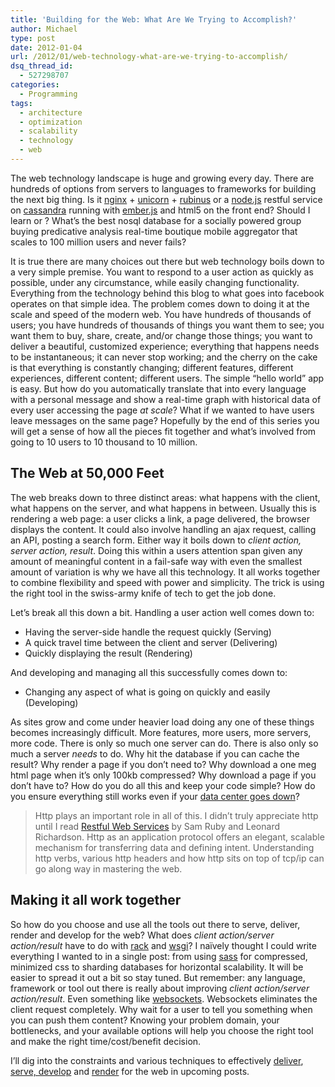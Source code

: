 ```yaml
---
title: 'Building for the Web: What Are We Trying to Accomplish?'
author: Michael
type: post
date: 2012-01-04
url: /2012/01/web-technology-what-are-we-trying-to-accomplish/
dsq_thread_id:
  - 527298707
categories:
  - Programming
tags:
  - architecture
  - optimization
  - scalability
  - technology
  - web
---
```

The web technology landscape is huge and growing every day. There are hundreds of options from servers to languages to frameworks for building the next big thing. Is it [nginx][1] + [unicorn][2] + [rubinus][3] or a [node.js][4] restful service on [cassandra][5] running with [ember.js][6] and html5 on the front end? Should I learn or ? What&#8217;s the best nosql database for a socially powered group buying predicative analysis real-time boutique mobile aggregator that scales to 100 million users and never fails?

It is true there are many choices out there but web technology boils down to a very simple premise. You want to respond to a user action as quickly as possible, under any circumstance, while easily changing functionality. Everything from the technology behind this blog to what goes into facebook operates on that simple idea. The problem comes down to doing it at the scale and speed of the modern web. You have hundreds of thousands of users; you have hundreds of thousands of things you want them to see; you want them to buy, share, create, and/or change those things; you want to deliver a beautiful, customized experience; everything that happens needs to be instantaneous; it can never stop working; and the cherry on the cake is that everything is constantly changing; different features, different experiences, different content; different users. The simple &#8220;hello world&#8221; app is easy. But how do you automatically translate that into every language with a personal message and show a real-time graph with historical data of every user accessing the page _at scale_? What if we wanted to have users leave messages on the same page? Hopefully by the end of this series you will get a sense of how all the pieces fit together and what&#8217;s involved from going to 10 users to 10 thousand to 10 million.

## The Web at 50,000 Feet

The web breaks down to three distinct areas: what happens with the client, what happens on the server, and what happens in between. Usually this is rendering a web page: a user clicks a link, a page delivered, the browser displays the content. It could also involve handling an ajax request, calling an API, posting a search form. Either way it boils down to _client action, server action, result_. Doing this within a users attention span given any amount of meaningful content in a fail-safe way with even the smallest amount of variation is why we have all this technology. It all works together to combine flexibility and speed with power and simplicity. The trick is using the right tool in the swiss-army knife of tech to get the job done.

Let&#8217;s break all this down a bit. Handling a user action well comes down to:

  * Having the server-side handle the request quickly (Serving)
  * A quick travel time between the client and server (Delivering)
  * Quickly displaying the result (Rendering)

And developing and managing all this successfully comes down to:

  * Changing any aspect of what is going on quickly and easily (Developing)

As sites grow and come under heavier load doing any one of these things becomes increasingly difficult. More features, more users, more servers, more code. There is only so much one server can do. There is also only so much a server _needs_ to do. Why hit the database if you can cache the result? Why render a page if you don&#8217;t need to? Why download a one meg html page when it&#8217;s only 100kb compressed? Why download a page if you don&#8217;t have to? How do you do all this and keep your code simple? How do you ensure everything still works even if your [data center goes down][7]?

> Http plays an important role in all of this. I didn&#8217;t truly appreciate http until I read [Restful Web Services][8] by Sam Ruby and Leonard Richardson. Http as an application protocol offers an elegant, scalable mechanism for transferring data and defining intent. Understanding http verbs, various http headers and how http sits on top of tcp/ip can go along way in mastering the web.

## Making it all work together

So how do you choose and use all the tools out there to serve, deliver, render and develop for the web? What does _client action/server action/result_ have to do with [rack][9] and [wsgi][10]? I naïvely thought I could write everything I wanted to in a single post: from using [sass][11] for compressed, minimized css to sharding databases for horizontal scalability. It will be easier to spread it out a bit so stay tuned. But remember: any language, framework or tool out there is really about improving _client action/server action/result_. Even something like [websockets][12]. Websockets eliminates the client request completely. Why wait for a user to tell you something when you can push them content? Knowing your problem domain, your bottlenecks, and your available options will help you choose the right tool and make the right time/cost/benefit decision.

I&#8217;ll dig into the constraints and various techniques to effectively [deliver][13], [serve, develop][14] and [render][15] for the web in upcoming posts.

 [1]: http://www.nginx.org/en/
 [2]: http://unicorn.bogomips.org/
 [3]: http://rubini.us/
 [4]: http://nodejs.org/
 [5]: http://cassandra.apache.org/
 [6]: http://emberjs.com/
 [7]: http://aws.amazon.com/message/65648/
 [8]: http://www.amazon.com/Restful-Web-Services-Leonard-Richardson/dp/0596529260
 [9]: http://rack.rubyforge.org/
 [10]: http://en.wikipedia.org/wiki/Web_Server_Gateway_Interface
 [11]: http://sass-lang.com/
 [12]: http://en.wikipedia.org/wiki/WebSocket
 [13]: http://wp.me/pnRto-af
 [14]: http://wp.me/pnRto-al
 [15]: http://wp.me/pnRto-at
